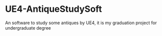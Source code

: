 # UE4-AntiqueStudySoft
An software to study some antiques by UE4, it is my graduation project for undergraduate degree
